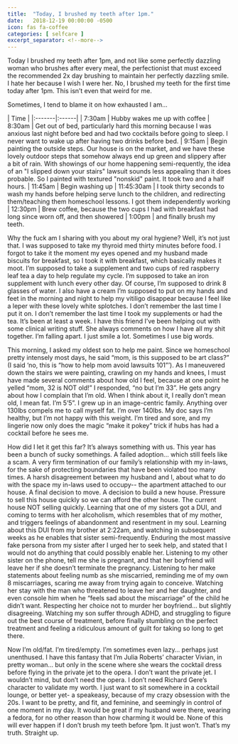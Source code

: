 ```yaml
---
title:  "Today, I brushed my teeth after 1pm."
date:   2018-12-19 00:00:00 -0500
icon: fas fa-coffee
categories: [ selfcare ]
excerpt_separator: <!--more-->
---
```


Today I brushed my teeth after 1pm, and not like some perfectly dazzling woman who brushes after every meal, the perfectionist that must exceed the recommended 2x day brushing to maintain her perfectly dazzling smile.  I hate her because I wish I were her.  No, I brushed my teeth for the first time today after 1pm.  This isn’t even that weird for me. <!--more-->

Sometimes, I tend to blame it on how exhausted I am...

| Time   | 
|:-------|:------|
| 7:30am | Hubby wakes me up with coffee
| 8:30am | Get out of bed, particularly hard this morning because I was anxious last night before bed and had two cocktails before going to sleep. I never want to wake up after having two drinks before bed.
| 9:15am | Begin painting the outside steps.  Our house is on the market, and we have these lovely outdoor steps that somehow always end up green and slippery after a bit of rain.  With showings of our home happening semi-requently, the idea of an "I slipped down your stairs" lawsuit sounds less appealing than it does probable.  So I painted with textured "nonskid" paint. It took two and a half hours.
| 11:45am | Begin washing up
| 11:45:30am | I took thirty seconds to wash my hands before helping serve lunch to the children, and redirecting them/teaching them homeschool lessons.  I got them independently working
| 12:30pm | Brew coffee, because the two cups I had with breakfast had long since worn off, and then showered
| 1:00pm | and finally brush my teeth.

Why the fuck am I sharing with you about my oral hygiene? Well, it’s not just that.  I was supposed to take my thyroid med thirty minutes before food.  I forgot to take it the moment my eyes opened and my husband made biscuits for breakfast, so I took it with breakfast, which basically makes it moot. I’m supposed to take a supplement and two cups of red raspberry leaf tea a day to help regulate my cycle. I’m supposed to take an iron supplement with lunch every other day. Of course, I’m supposed to drink 8 glasses of water.  I also have a cream I’m supposed to put on my hands and feet in the morning and night to help my vitiligo disappear because I feel like a leper with these lovely white splotches. I don’t remember the last time I put it on.  I don’t remember the last time I took my supplements or had the tea. It’s been at least a week.  I have this friend I’ve been helping out with some clinical writing stuff.  She always comments on how I have all my shit together.  I’m falling apart. I just smile a lot.  Sometimes I use big words. 

 

This morning, I asked my oldest son to help me paint.  Since we homeschool pretty intensely most days, he said “mom, is this supposed to be art class?”  (I said ‘no, this is “how to help mom avoid lawsuits 101”’).  As I maneuvered down the stairs we were painting, crawling on my hands and knees, I must have made several comments about how old I feel, because at one point he yelled “mom, 32 is NOT old!” I responded, “no but I’m 33”.  He gets angry about how I complain that I’m old.  When I think about it, I really don’t mean old, I mean fat.  I’m 5’5”.  I grew up in an image-centric family.  Anything over 130lbs compels me to call myself fat.  I’m over 140lbs.  My doc says I’m healthy, but I’m not happy with this weight. I’m tired and sore, and my lingerie now only does the magic “make it pokey” trick if hubs has had a cocktail before he sees me.

 

How did I let it get this far? It’s always something with us.  This year has been a bunch of sucky somethings. A failed adoption… which still feels like a scam. A very firm termination of our family’s relationship with my in-laws, for the sake of protecting boundaries that have been violated too many times.  A harsh disagreement between my husband and I, about what to do with the space my in-laws used to occupy-- the apartment attached to our house.  A final decision to move.  A decision to build a new house. Pressure to sell this house quickly so we can afford the other house.  The current house NOT selling quickly.  Learning that one of my sisters got a DUI, and coming to terms with her alcoholism, which resembles that of my mother, and triggers feelings of abandonment and resentment in my soul.  Learning about this DUI from my brother at 2:22am, and watching in subsequent weeks as he enables that sister semi-frequently.  Enduring the most massive fake persona from my sister after I urged her to seek help, and stated that I would not do anything that could possibly enable her.  Listening to my other sister on the phone, tell me she is pregnant, and that her boyfriend will leave her if she doesn’t terminate the pregnancy.  Listening to her make statements about feeling numb as she miscarried, reminding me of my own 8 miscarriages, scaring me away from trying again to conceive.  Watching her stay with the man who threatened to leave her and her daughter, and even console him when he “feels sad about the miscarriage” of the child he didn’t want. Respecting her choice not to murder her boyfriend… but slightly disagreeing. Watching my son suffer through ADHD, and struggling to figure out the best course of treatment, before finally stumbling on the perfect treatment and feeling a ridiculous amount of guilt for taking so long to get there.

 

Now I’m old/fat. I’m tired/empty. I’m sometimes even lazy… perhaps just unenthused.  I have this fantasy that I’m Julia Roberts’ character Vivian, in pretty woman… but only in the scene where she wears the cocktail dress before flying in the private jet to the opera.  I don’t want the private jet.  I wouldn’t mind, but don’t need the opera.  I don’t need Richard Gere’s character to validate my worth.  I just want to sit somewhere in a cocktail lounge, or better yet- a speakeasy, because of my crazy obsession with the 20s. I want to be pretty, and fit, and feminine, and seemingly in control of one moment in my day. It would be great if my husband were there, wearing a fedora, for no other reason than how charming it would be.  None of this will ever happen if I don’t brush my teeth before 1pm.  It just won’t. That’s my truth. Straight up.
